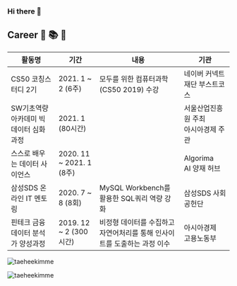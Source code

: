 ### Hi there 👋

<!--
**taeheekimme/taeheekimme** is a ✨ _special_ ✨ repository because its `README.md` (this file) appears on your GitHub profile.

Here are some ideas to get you started:

- 🔭 I’m currently working on ...
- 🌱 I’m currently learning ...
- 👯 I’m looking to collaborate on ...
- 🤔 I’m looking for help with ...
- 💬 Ask me about ...
- 📫 How to reach me: ...
- 😄 Pronouns: ...
- ⚡ Fun fact: ...
-->

## Career :book:  :books:  :pencil:
| 활동명  | 기간  | 내용  | 기관  | 
|---|---|---|---|
| CS50 코칭스터디 2기  | 2021. 1 ~ 2 (6주)  | 모두를 위한 컴퓨터과학(CS50 2019) 수강  |네이버 커넥트재단 부스트코스| 
| SW기초역량 아카데미 빅데이터 심화과정 | 2021. 1 (80시간)  |   | 서울산업진흥원 주최 <br>아시아경제 주관  | 
| 스스로 배우는 데이터 사이언스  | 2020. 11 ~ 2021. 1 (8주)  |   | Algorima  <br> AI 양재 허브  |
| 삼성SDS 온라인 IT 멘토링  |  2020. 7 ~ 8 (8회) | MySQL Workbench를 활용한 SQL쿼리 역량 강화  | 삼성SDS 사회공헌단  | 
| 핀테크 금융 데이터 분석가 양성과정 | 2019. 12 ~ 2 (300시간) | 비정형 데이터를 수집하고 자연어처리를 통해 인사이트를 도출하는 과정 이수  | 아시아경제  <br>고용노동부  |




<p>  <img align = "center"src = "https://github-readme-stats.vercel.app/api?username=taeheekimme&show_icons=true&locale=en"alt = "taeheekimme"/> </ p>



<p align = "left"> <img src = "https://komarev.com/ghpvc/?username=taeheekimme&label=Profile%20views&color=0e75b6&style=flat"alt = "taeheekimme"/> </ p>


